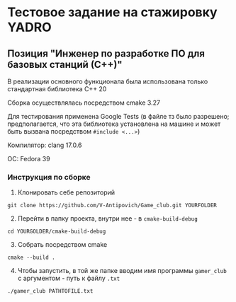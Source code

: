 # Тестовое задание на стажировку YADRO
## Позиция "Инженер по разработке ПО для базовых станций (С++)"

В реализации основного функционала была использована только стандартная библиотека C++ 20

Сборка осуществлялась посредством cmake 3.27

Для тестирования применена Google Tests (в файле тз было разрешено; предполагается, что эта библиотека установлена на машине и может быть вызвана посредством ```#include <...>```)

Компилятор: clang 17.0.6

ОС: Fedora 39
### Инструкция по сборке
1) Клонировать себе репозиторий
```
git clone https://github.com/V-Antipovich/Game_club.git YOURFOLDER
```
2) Перейти в папку проекта, внутри нее - в ```cmake-build-debug```
```
cd YOURGOLDER/cmake-build-debug
```
3) Собрать посредством cmake
```
cmake --build .
```
4) Чтобы запустить, в той же папке вводим имя программы ```gamer_club``` с аргументом - путь к файлу ```.txt```
```
./gamer_club PATHTOFILE.txt
```
